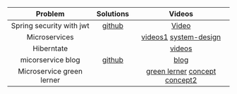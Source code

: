 Problem | Solutions | Videos 
| :---:   | :-: | :-: 
|Spring security with jwt | [github](https://github.com/koushikkothagal/spring-security-jwt) | [Video](https://www.youtube.com/watch?v=X80nJ5T7YpE)  | 
|Microservices|  |[videos1](https://www.youtube.com/playlist?list=PLqq-6Pq4lTTaoaVoQVfRJPqvNTCjcTvJB) [system-design](https://www.youtube.com/playlist?list=PLkQkbY7JNJuDqCFncFdTzGm6cRYCF-kZO)
|Hiberntate| |[videos](https://www.youtube.com/playlist?list=PL4AFF701184976B25)
|micorservice blog|[github](https://github.com/piomin/sample-spring-microservices-advanced)|[blog](https://piotrminkowski.com/2017/04/14/microservices-api-documentation-with-swagger2/)
|Microservice green lerner||[green lerner](https://www.youtube.com/playlist?list=PLq3uEqRnr_2He0bLb7XW8Mq7egwQZ-V8n) [concept](https://www.youtube.com/playlist?list=PLq3uEqRnr_2EDsuxPboP9_WtVRR_TaMrF) [concept2](https://www.youtube.com/playlist?list=PLkQkbY7JNJuDqCFncFdTzGm6cRYCF-kZO)

